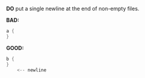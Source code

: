 **DO** put a single newline at the end of non-empty files.

**BAD:**
```dart
a {
}
```

**GOOD:**
```dart
b {
}
    <-- newline
```    
